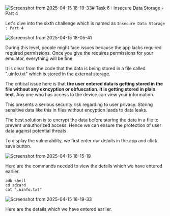 ![Screenshot from 2025-04-15 18-19-33](https://github.com/user-attachments/assets/216dcaf8-aa95-4ef1-b79e-dd47ef1357f7)# Task 6 : Insecure Data Storage - Part 4 

Let's dive into the sixth challenge which is named as `Insecure Data Storage : Part 4`

![Screenshot from 2025-04-15 18-05-41](https://github.com/user-attachments/assets/648bb133-bd24-4e51-b35b-f587c2f8aab3)

During this level, people might face issues because the app lacks required required permissions. Once you give the requires permissions for your emulator, everything will be fine.

It is clear from the code that the data is being stored in a file called ".uinfo.txt" which is stored in the external storage.

The critical issue here is that **the user entered data is getting stored in the file without any exncyption or obfuscation. It is getting stored in plain text**. Any one who has access to the device can view your information.

This presents a serious security risk regarding to user privacy. Storing sensitive data like this in files without encyption leads to data leaks.

The best solution is to encrypt the data before storing the data in a file to prevent unauthorized access. Hence we can ensure the protection of user data against potential threats.

To display the vulnerability, we first enter our details in the app and click save button.

![Screenshot from 2025-04-15 18-15-19](https://github.com/user-attachments/assets/2d3edc0c-a76e-4efd-bbfa-5bc19b4b4c38)

Here are the commands needed to view the details which we have entered earlier.


```
adb shell
cd sdcard
cat ".uinfo.txt"
```
![Screenshot from 2025-04-15 18-19-33](https://github.com/user-attachments/assets/e752f968-dbd0-44f0-ab91-bf1b63491637)

Here are the details which we have entered earlier.
